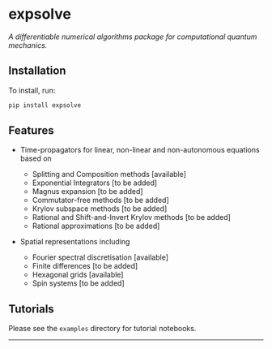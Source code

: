 # expsolve

*A differentiable numerical algorithms package for computational quantum mechanics.*

## Installation

To install, run:

```sh
pip install expsolve
```

## Features

- Time-propagators for linear, non-linear and non-autonomous equations based on
  - Splitting and Composition methods [available]
  - Exponential Integrators [to be added]
  - Magnus expansion [to be added]
  - Commutator-free methods [to be added]
  - Krylov subspace methods [to be added]
  - Rational and Shift-and-Invert Krylov methods [to be added]
  - Rational approximations [to be added]
 
- Spatial representations including
  - Fourier spectral discretisation [available]
  - Finite differences [to be added]
  - Hexagonal grids [available]
  - Spin systems [to be added]

## Tutorials

Please see the `examples` directory for tutorial notebooks.

---
